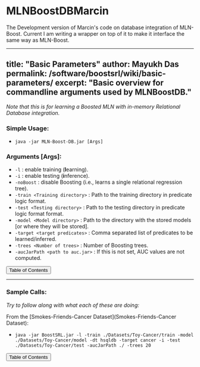# MLNBoostDBMarcin

The Development version of Marcin's code on database integration of MLN-Boost.
Current I am writing a wrapper on top of it to make it interface the same way as MLN-Boost.

---
title: "Basic Parameters"
author: Mayukh Das
permalink: /software/boostsrl/wiki/basic-parameters/
excerpt: "Basic overview for commandline arguments used by MLNBoostDB."
---

*Note that this is for learning a Boosted MLN with in-memory Relational Database integration.* 

### Simple Usage:

* `java -jar MLN-Boost-DB.jar [Args]`

### Arguments [Args]:

* `-l` : enable training (**l**earning).
* `-i` : enable testing (**i**nference).
* `-noBoost` : disable Boosting (i.e., learns a single relational regression tree).
* `-train <Training directory>` : Path to the training directory in predicate logic format.
* `-test <Testing directory>` : Path to the testing directory in predicate logic format format.
* `-model <Model directory>` : Path to the directory with the stored models [or where they will be stored].
* `-target <target predicates>` : Comma separated list of predicates to be learned/inferred.
* `-trees <Number of trees>` : Number of Boosting trees.
* `-aucJarPath <path to auc.jar>` : If this is not set, AUC values are not computed.
    
<button class="btn btn--primary btn--large" onclick="topOfPage()">Table of Contents</button>

---

### Sample Calls:

*Try to follow along with what each of these are doing:*

From the [Smokes-Friends-Cancer Dataset](Smokes-Friends-Cancer Dataset):

* `java -jar BoostSRL.jar -l -train ./Datasets/Toy-Cancer/train -model ./Datasets/Toy-Cancer/model -dt hsqldb -target cancer -i -test ./Datasets/Toy-Cancer/test -aucJarPath ./ -trees 20`


<button class="btn btn--primary btn--large" onclick="topOfPage()">Table of Contents</button>

<script>
function topOfPage() {
    $('html, body').animate({ scrollTop: 0 }, 'fast');
}
</script>
